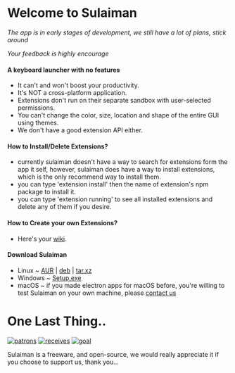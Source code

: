 # Welcome to Sulaiman

*The app is in early stages of development, we still have a lot of plans, stick around*

*Your feedback is highly encourage*

#### A keyboard launcher with no features

- It can't and won't boost your productivity.
- It's NOT a cross-platform application.
- Extensions don't run on their separate sandbox with user-selected permissions.
- You can't change the color, size, location and shape of the entire GUI using themes.
- We don't have a good extension API either.

#### How to Install/Delete Extensions?  
- currently sulaiman doesn't have a way to search for extensions form the app it self, however,
sulaiman does have a way to install extensions, which is the only recommend way to install them.
- you can type 'extension install' then the name of extension's npm package to install it.
- you can type 'extension running' to see all installed extensions and delete any of them if you desire.

#### How to Create your own Extensions?  
- Here's your [wiki](https://gitlab.com/herpproject/Sulaiman/wikis/home).

#### Download Sulaiman
- Linux ~
[AUR](https://aur.archlinux.org/packages/sulaiman) |
[deb](https://gitlab.com/herpproject/Sulaiman/-/jobs/artifacts/release/raw/public/Sulaiman.deb?job=build) |
[tar.xz](https://gitlab.com/herpproject/Sulaiman/-/jobs/artifacts/release/raw/public/Sulaiman.tar.xz?job=build)
- Windows ~ [Setup.exe](https://gitlab.com/herpproject/Sulaiman/-/jobs/artifacts/release/raw/public/Sulaiman-Setup.exe?job=build)
- macOS ~ if you made electron apps for macOS before, you're willing to test Sulaiman on your own machine, please [contact us](mailto:herpproject0@gmail.com)

# One Last Thing..
[![patrons](https://img.shields.io/liberapay/patrons/herpproject.svg?logo=liberapay)](https://liberapay.com/herpproject/)
[![receives](https://img.shields.io/liberapay/receives/herpproject.svg?logo=liberapay)](https://liberapay.com/herpproject)
[![goal](https://img.shields.io/liberapay/goal/herpproject.svg?logo=liberapay)](https://liberapay.com/herpproject/donate)

Sulaiman is a freeware, and open-source, we would really appreciate it if you choose to support us, thank you...
